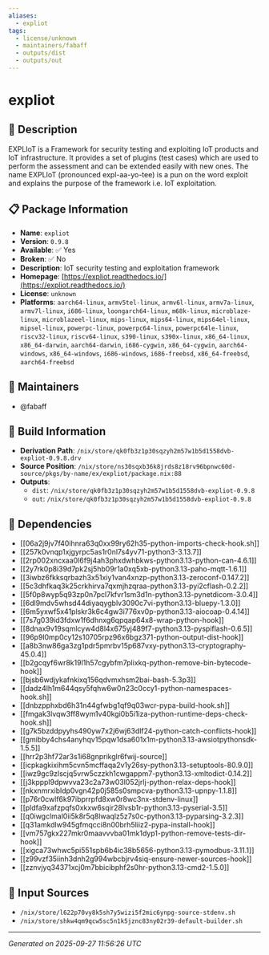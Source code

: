 ```yaml
---
aliases:
  - expliot
tags:
  - license/unknown
  - maintainers/fabaff
  - outputs/dist
  - outputs/out
---
```


# expliot

## 📝 Description

EXPLIoT is a Framework for security testing and exploiting IoT
products and IoT infrastructure. It provides a set of plugins
(test cases) which are used to perform the assessment and can
be extended easily with new ones. The name EXPLIoT (pronounced
expl-aa-yo-tee) is a pun on the word exploit and explains the
purpose of the framework i.e. IoT exploitation.


## 📋 Package Information

- **Name**: `expliot`
- **Version**: `0.9.8`
- **Available**: ✅ Yes
- **Broken**: ✅ No
- **Description**: IoT security testing and exploitation framework
- **Homepage**: [https://expliot.readthedocs.io/](https://expliot.readthedocs.io/)
- **License**: `unknown`
- **Platforms**: `aarch64-linux`, `armv5tel-linux`, `armv6l-linux`, `armv7a-linux`, `armv7l-linux`, `i686-linux`, `loongarch64-linux`, `m68k-linux`, `microblaze-linux`, `microblazeel-linux`, `mips-linux`, `mips64-linux`, `mips64el-linux`, `mipsel-linux`, `powerpc-linux`, `powerpc64-linux`, `powerpc64le-linux`, `riscv32-linux`, `riscv64-linux`, `s390-linux`, `s390x-linux`, `x86_64-linux`, `x86_64-darwin`, `aarch64-darwin`, `i686-cygwin`, `x86_64-cygwin`, `aarch64-windows`, `x86_64-windows`, `i686-windows`, `i686-freebsd`, `x86_64-freebsd`, `aarch64-freebsd`
## 👥 Maintainers

- @fabaff


## 🔧 Build Information

- **Derivation Path**: `/nix/store/qk0fb3z1p30sqzyh2m57w1b5d1558dvb-expliot-0.9.8.drv`
- **Source Position**: `/nix/store/ns30sqxb36k8jrds8z18rv96bpnwc60d-source/pkgs/by-name/ex/expliot/package.nix:88`
- **Outputs**:
  - `dist`:  `/nix/store/qk0fb3z1p30sqzyh2m57w1b5d1558dvb-expliot-0.9.8`
  - `out`:  `/nix/store/qk0fb3z1p30sqzyh2m57w1b5d1558dvb-expliot-0.9.8`

## 🔗 Dependencies

- [[06a2j9jv7f40ihnra63q0xx99ry62h35-python-imports-check-hook.sh]]
- [[257k0vnqp1xjgyrpc5as1r0nl7s4yv71-python3-3.13.7]]
- [[2rp002xncxaa0l6f9j4ah3phxdwhbkws-python3.13-python-can-4.6.1]]
- [[2y7rk0p8i39d7pk2sj5hb09r1a0xq5xb-python3.13-paho-mqtt-1.6.1]]
- [[3iwbz6fkksqrbazh3x51xiy1van4xnzp-python3.13-zeroconf-0.147.2]]
- [[5c3dhfkaq3k25crkhirva7qxmjhzqraa-python3.13-pyi2cflash-0.2.2]]
- [[5f0p8wyp5q93zp0n7pcl7kfvr1sm3d1n-python3.13-pynetdicom-3.0.4]]
- [[6dl9mdv5whsd44diyaqygblv3090c7vi-python3.13-bluepy-1.3.0]]
- [[6m5yxwf5x41plskr3k6c4gw3i776xv0p-python3.13-aiocoap-0.4.14]]
- [[7s7g039id3fdxw1f6dhnxg6qpqap64x8-wrap-python-hook]]
- [[8dnax9v19sqmlcyw4d8l4x675yj489f7-python3.13-pyspiflash-0.6.5]]
- [[96p9l0mp0cy12s10705rpz96x6bgz371-python-output-dist-hook]]
- [[a8b3nw86ga3zg1pdr5pmrbv15p687vxy-python3.13-cryptography-45.0.4]]
- [[b2gcqyf6wr8k19l1h57cgybfm7plixkq-python-remove-bin-bytecode-hook]]
- [[bjsb6wdjykafnkixq156qdvmxhsm2bai-bash-5.3p3]]
- [[dadz4lh1m644qsy5fqhw6w0n23c0ccy1-python-namespaces-hook.sh]]
- [[dnbzpphxbd6h31n44gfwbg1qf9q03wcr-pypa-build-hook.sh]]
- [[fmgak3lvqw3ff8wym1v40kgi0b5i1iza-python-runtime-deps-check-hook.sh]]
- [[g7k5bzddpyyhs490yw7x2j6wj63dlf24-python-catch-conflicts-hook]]
- [[gmibby4chs4anyhqv15pqw1dsa601x1m-python3.13-awsiotpythonsdk-1.5.5]]
- [[hrr2p3hf72ar3s1i68gnprikglr6fwij-source]]
- [[icpkagkixihm5cvn5mcffaqa2v1y26sy-python3.13-setuptools-80.9.0]]
- [[iwz9gc9zlscjq5vrw5czzkh1cwgappm7-python3.13-xmltodict-0.14.2]]
- [[j3kpppl9dpwvva23c2a73w03l052jrlj-python-relax-deps-hook]]
- [[nkxnmrxibldp0vgn42p0j585s0smpcva-python3.13-upnpy-1.1.8]]
- [[p76r0cwlf6k97ibprrpfd8xw0r8wc3nx-stdenv-linux]]
- [[pldfa9xafzpqfs0xkxw6sqir28lvsb1r-python3.13-pyserial-3.5]]
- [[q0iwgclmal0ii5k8r5q8lwaqlz5z7s0c-python3.13-pyparsing-3.2.3]]
- [[q31amkdlw945gfmqcci8n00brh5liiz2-pypa-install-hook]]
- [[vm757gkx227mkr0maavvvba01mk1dyp1-python-remove-tests-dir-hook]]
- [[xigca73whwc5pi551spb6b4ic38b5656-python3.13-pymodbus-3.11.1]]
- [[z99vzf35iinh3dnh2g994wbcbjrv4siq-ensure-newer-sources-hook]]
- [[zznvjyq34371xcj0m7bbicibphf2s0hr-python3.13-cmd2-1.5.0]]

## 📁 Input Sources

- `/nix/store/l622p70vy8k5sh7y5wizi5f2mic6ynpg-source-stdenv.sh`
- `/nix/store/shkw4qm9qcw5sc5n1k5jznc83ny02r39-default-builder.sh`

---
*Generated on 2025-09-27 11:56:26 UTC*
